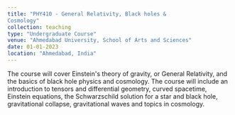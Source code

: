 ```yaml
---
title: "PHY410 - General Relativity, Black holes &
Cosmology"
collection: teaching
type: "Undergraduate Course"
venue: "Ahmedabad University, School of Arts and Sciences"
date: 01-01-2023
location: "Ahmedabad, India"
---
```



The course will cover Einstein's theory of gravity, or General Relativity, and the basics of black hole physics and cosmology. The course will include an introduction to tensors and differential geometry, curved spacetime, Einstein equations, the Schwarzschild solution for a star and black hole, gravitational collapse,
gravitational waves and topics in cosmology. 
